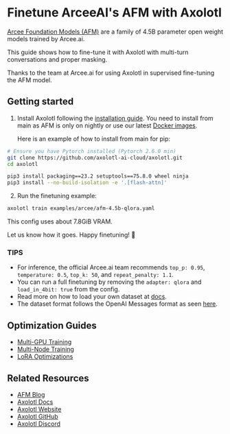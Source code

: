# Finetune ArceeAI's AFM with Axolotl

[Arcee Foundation Models (AFM)](https://huggingface.co/collections/arcee-ai/afm-45b-68823397c351603014963473) are a family of 4.5B parameter open weight models trained by Arcee.ai.

This guide shows how to fine-tune it with Axolotl with multi-turn conversations and proper masking.

Thanks to the team at Arcee.ai for using Axolotl in supervised fine-tuning the AFM model.

## Getting started

1. Install Axolotl following the [installation guide](https://docs.axolotl.ai/docs/installation.html). You need to install from main as AFM is only on nightly or use our latest [Docker images](https://docs.axolotl.ai/docs/docker.html).

    Here is an example of how to install from main for pip:

```bash
# Ensure you have Pytorch installed (Pytorch 2.6.0 min)
git clone https://github.com/axolotl-ai-cloud/axolotl.git
cd axolotl

pip3 install packaging==23.2 setuptools==75.8.0 wheel ninja
pip3 install --no-build-isolation -e '.[flash-attn]'
```

2. Run the finetuning example:

```bash
axolotl train examples/arcee/afm-4.5b-qlora.yaml
```

This config uses about 7.8GiB VRAM.

Let us know how it goes. Happy finetuning! 🚀

### TIPS

- For inference, the official Arcee.ai team recommends `top_p: 0.95`, `temperature: 0.5`, `top_k: 50`, and `repeat_penalty: 1.1`.
- You can run a full finetuning by removing the `adapter: qlora` and `load_in_4bit: true` from the config.
- Read more on how to load your own dataset at [docs](https://docs.axolotl.ai/docs/dataset_loading.html).
- The dataset format follows the OpenAI Messages format as seen [here](https://docs.axolotl.ai/docs/dataset-formats/conversation.html#chat_template).

## Optimization Guides

- [Multi-GPU Training](https://docs.axolotl.ai/docs/multi-gpu.html)
- [Multi-Node Training](https://docs.axolotl.ai/docs/multi-node.html)
- [LoRA Optimizations](https://docs.axolotl.ai/docs/lora_optims.html)

## Related Resources

- [AFM Blog](https://docs.arcee.ai/arcee-foundation-models/introduction-to-arcee-foundation-models)
- [Axolotl Docs](https://docs.axolotl.ai)
- [Axolotl Website](https://axolotl.ai)
- [Axolotl GitHub](https://github.com/axolotl-ai-cloud/axolotl)
- [Axolotl Discord](https://discord.gg/7m9sfhzaf3)

